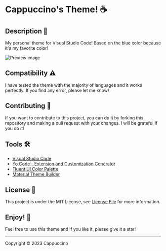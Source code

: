 # Cappuccino's Theme! ☕

## Description 📝

My personal theme for Visual Studio Code! Based on the blue color because it's my favorite color!

![Preview image](https://cappuccinotheme.blob.core.windows.net/images/PreviewVSCode.png)

## Compatibility ⚠️

I have tested the theme with the majority of languages and it works perfectly.
If you find any error, please let me know!

## Contributing 🤝

If you want to contribute to this project, you can do it by forking this
repository and making a pull request with your changes. I will be grateful if
you do it!

## Tools 🛠️

- [Visual Studio Code](https://code.visualstudio.com/)
- [Yo Code - Extension and Customization Generator](https://github.com/Microsoft/vscode-generator-code)
- [Fluent UI Color Palette](https://developer.microsoft.com/en-us/fluentui#/styles/web/colors/theme-slots#color-palettes)
- [Material Theme Builder](https://m3.material.io/theme-builder#/custom)

## License 📄

This project is under the MIT License, see [License File](https://cappuccinotheme.blob.core.windows.net/documents/License.md) for more information.

## Enjoy! 💙

Feel free to use this theme and if you like it, please give it a star!

---

Copyright © 2023 Cappuccino
